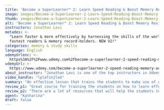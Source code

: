 ```yaml
---
title: 'Become a SuperLearner™ 2: Learn Speed Reading & Boost Memory Review'
image: images/Become-a-SuperLearner-2-Learn-Speed-Reading-Boost-Memory-Review.jpeg
thumb: images/Become-a-SuperLearner-2-Learn-Speed-Reading-Boost-Memory-Review.jpeg
alt: 'Become a SuperLearner™ 2: Learn Speed Reading & Boost Memory Review'
instructors: Jonathan Levi
metades: >-
  "Learn faster & more effectively by harnessing the skills of the world's
  fastest readers & memory record-holders. NEW V2!"
categories: memory & study skills
language: English
udemyUrlenc: >-
  https%3A%2F%2Fwww.udemy.com%2Fbecome-a-superlearner-2-speed-reading-memory-accelerated-learning%2F
udemyUrl: >-
  https://www.udemy.com/become-a-superlearner-2-speed-reading-memory-accelerated-learning/
about_instructor: "Jonathan Levi is one of the top instructors in Udemy with over a hundred thousand students. He is is an experienced entrepreneur, angel investor, and Lifehacker from Silicon Valley. His works have been featured in various media such as the Wall Street Journal, Inc. Magazine, TEDx, and various TV programs."
video_handle: "lpleTzn2leU"
summary: "An effective lesson that trains the students to make use of great techniques in order to study more efficiently and with purpose. Lots of tips and resources available for the students that they can utilize in order to improve themselves."
review_p1: "Great course for training the students on how to learn effectively and rapidly. There are a lot of supplementary resources available for the students that helps them understand the scientific side of the lesson that is a little bit complex. The students will effectively have the right skills to learn quickly with proper training and by following the advice of the instructor. Materials that are in the courses are helpful and comprehensive. It gives the students some background to memory techniques and speed reading. Lots of techniques that can improve their learning. It teaches the concept of memory learning and why it is important to be applied in speed reading."
review_p2: "There are a lot of resources that will help the students to train and master the techniques shown in the lessons. Effectively empowering and helps the students realize what aspects they are lacking. There are lessons on how to use visual memories more effectively and use brain games to reinforce the lessons. The course helps the students understand the purpose of the information that they are learning and how to effectively remember all that they have learned. The course has a great overview of routines to follow and has a very professional presentation that gives the students an excellent learning environment."
agent: "Katharina"
draft: false
---
```


